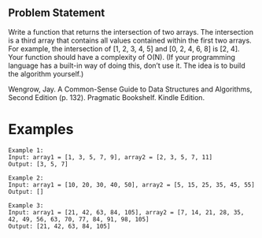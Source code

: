 ## Problem Statement

Write a function that returns the intersection of two arrays. The intersection is a third array that contains all values contained within the first two arrays. For example, the intersection of [1, 2, 3, 4, 5] and [0, 2, 4, 6, 8] is [2, 4]. Your function should have a complexity of O(N). (If your programming language has a built-in way of doing this, don’t use it. The idea is to build the algorithm yourself.)

Wengrow, Jay. A Common-Sense Guide to Data Structures and Algorithms, Second Edition (p. 132). Pragmatic Bookshelf. Kindle Edition. 

# Examples

```
Example 1:
Input: array1 = [1, 3, 5, 7, 9], array2 = [2, 3, 5, 7, 11]
Output: [3, 5, 7]

Example 2:
Input: array1 = [10, 20, 30, 40, 50], array2 = [5, 15, 25, 35, 45, 55]
Output: []

Example 3:
Input: array1 = [21, 42, 63, 84, 105], array2 = [7, 14, 21, 28, 35, 42, 49, 56, 63, 70, 77, 84, 91, 98, 105]
Output: [21, 42, 63, 84, 105]
```